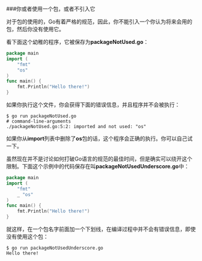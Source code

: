 ###你或者使用一个包，或者不引入它

对于包的使用的，Go有着严格的规范，因此，你不能引入一个你认为将来会用的包，然后你没有使用它。

看下面这个幼稚的程序，它被保存为**packageNotUsed.go**：

```go
package main
import (
	"fmt"
	"os" 
)
func main() { 
	fmt.Println("Hello there!")
}
```

如果你执行这个文件，你会获得下面的错误信息，并且程序并不会被执行：

```shell
$ go run packageNotUsed.go
# command-line-arguments
./packageNotUsed.go:5:2: imported and not used: "os"
```

如果你从**import**列表中删除了**os**包的话，这个程序会正确的执行。你可以自己试一下。

虽然现在并不是讨论如何打破Go语言的规范的最佳时间，但是确实可以绕开这个限制。下面这个示例中的代码保存在叫**packageNotUsedUnderscore.go**中：

```go
package main
import (
	"fmt"
	_ "os"
)
func main() { 
	fmt.Println("Hello there!")
}
```

就这样，在一个包名字前面加一个下划线，在编译过程中并不会有错误信息，即使没有使用这个包：

```shell
$ go run packageNotUsedUnderscore.go 
Hello there!
```

### 